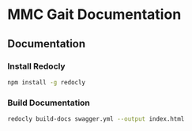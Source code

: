 # MMC Gait Documentation

## Documentation

### Install Redocly

```bash
npm install -g redocly
```

### Build Documentation

```bash
redocly build-docs swagger.yml --output index.html
```
